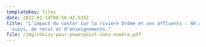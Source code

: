 ```yaml
---
templateKey: files
date: 2022-01-14T08:58:42.535Z
title: "L’impact du castor sur la rivière Drôme et ses affluents : 40 ans de
  suivi, de recul et d’enseignements."
file: /img/choisy-pour-powerpoint-sans-numéro.pdf
---
```

